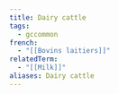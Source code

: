 ```yaml
---
title: Dairy cattle
tags:
  - gccommon
french:
  - "[[Bovins laitiers]]"
relatedTerm:
  - "[[Milk]]"
aliases: Dairy cattle
---
```

